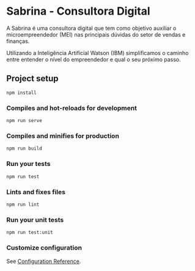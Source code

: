 # Sabrina - Consultora Digital

A Sabrina é uma consultora digital que tem como objetivo auxiliar o microempreendedor (MEI) nas principais dúvidas do setor de vendas e finanças.

Utilizando a Inteligência Artificial Watson (IBM) simplificamos o caminho entre entender o nível do empreendedor e qual o seu próximo passo.


## Project setup
```
npm install
```

### Compiles and hot-reloads for development
```
npm run serve
```

### Compiles and minifies for production
```
npm run build
```

### Run your tests
```
npm run test
```

### Lints and fixes files
```
npm run lint
```

### Run your unit tests
```
npm run test:unit
```

### Customize configuration
See [Configuration Reference](https://cli.vuejs.org/config/).
